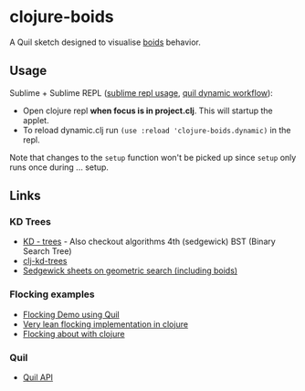 # clojure-boids

A Quil sketch designed to visualise [boids](https://en.wikipedia.org/wiki/Boids) behavior.

## Usage

Sublime + Sublime REPL ([sublime repl usage](https://sublimerepl.readthedocs.org/en/latest/), [quil dynamic workflow](https://github.com/quil/quil/wiki/Dynamic-Workflow-(for-REPL))): 

- Open clojure repl **when focus is in project.clj**. This will startup the applet. 
- To reload dynamic.clj run `(use :reload 'clojure-boids.dynamic)` in the repl.

Note that changes to the `setup` function won't be picked up since `setup` only runs once during ... setup.

## Links

### KD Trees

- [KD - trees](https://en.wikipedia.org/wiki/K-d_tree) - Also checkout algorithms 4th (sedgewick) BST (Binary Search Tree)
- [clj-kd-trees](https://github.com/abscondment/clj-kdtree)
- [Sedgewick sheets on geometric search (including boids)](http://algs4.cs.princeton.edu/lectures/99GeometricSearch-2x2.pdf) 

### Flocking examples

- [Flocking Demo using Quil](https://github.com/jsofra/flock)
- [Very lean flocking implementation in clojure](https://github.com/rosejn/flocking)
- [Flocking about with clojure](http://www.fatvat.co.uk/2009/07/flocking-about-with-clojure.html)

### Quil

- [Quil API](http://quil.info/api/)